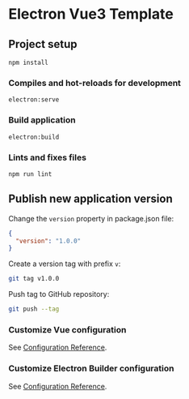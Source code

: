 # Electron Vue3 Template

## Project setup
```
npm install
```

### Compiles and hot-reloads for development
```
electron:serve
```

### Build application
```
electron:build
```

### Lints and fixes files
```
npm run lint
```

## Publish new application version

Change the `version` property in package.json file:
```json
{
  "version": "1.0.0"
}
```

Create a version tag with prefix `v`:
```bash
git tag v1.0.0
```

Push tag to GitHub repository:
```bash
git push --tag
```

### Customize Vue configuration
See [Configuration Reference](https://cli.vuejs.org/config/).

### Customize Electron Builder configuration
See [Configuration Reference](https://www.electron.build/configuration/configuration).
